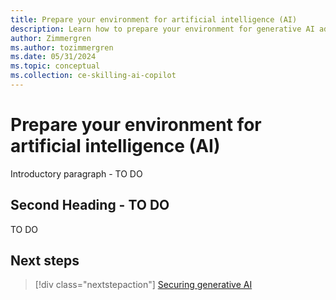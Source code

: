 ```yaml
---
title: Prepare your environment for artificial intelligence (AI)
description: Learn how to prepare your environment for generative AI adoption in your organization, including considerations around Azure landing zones.
author: Zimmergren
ms.author: tozimmergren
ms.date: 05/31/2024
ms.topic: conceptual
ms.collection: ce-skilling-ai-copilot
---
```


# Prepare your environment for artificial intelligence (AI)

Introductory paragraph - TO DO

## Second Heading - TO DO

TO DO

## Next steps

> [!div class="nextstepaction"]
> [Securing generative AI](./secure.md)

